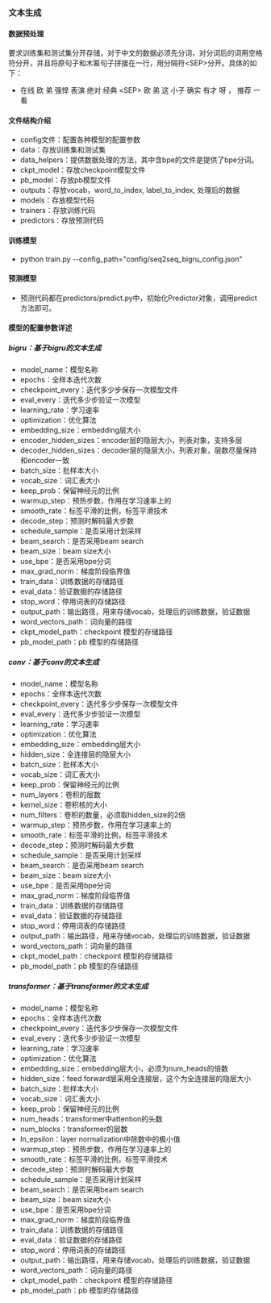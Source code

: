 ### 文本生成

#### 数据预处理
要求训练集和测试集分开存储，对于中文的数据必须先分词，对分词后的词用空格符分开，并且将原句子和木匾句子拼接在一行，用分隔符\<SEP>分开。具体的如下：
* 在线 欧 弟 强悍 表演 绝对 经典 \<SEP> 欧 弟 这 小子 确实 有才 呀 ， 推荐 一看

#### 文件结构介绍
* config文件：配置各种模型的配置参数
* data：存放训练集和测试集
* data_helpers：提供数据处理的方法，其中含bpe的文件是提供了bpe分词。
* ckpt_model：存放checkpoint模型文件
* pb_model：存放pb模型文件
* outputs：存放vocab，word_to_index, label_to_index, 处理后的数据
* models：存放模型代码
* trainers：存放训练代码
* predictors：存放预测代码

#### 训练模型
* python train.py --config_path="config/seq2seq_bigru_config.json"

#### 预测模型
* 预测代码都在predictors/predict.py中，初始化Predictor对象，调用predict方法即可。

#### 模型的配置参数详述

##### bigru：基于bigru的文本生成
* model_name：模型名称
* epochs：全样本迭代次数
* checkpoint_every：迭代多少步保存一次模型文件
* eval_every：迭代多少步验证一次模型
* learning_rate：学习速率
* optimization：优化算法
* embedding_size：embedding层大小
* encoder_hidden_sizes：encoder层的隐层大小，列表对象，支持多层
* decoder_hidden_sizes：decoder层的隐层大小，列表对象，层数尽量保持和encoder一致
* batch_size：批样本大小
* vocab_size：词汇表大小
* keep_prob：保留神经元的比例
* warmup_step：预热步数，作用在学习速率上的
* smooth_rate：标签平滑的比例，标签平滑技术
* decode_step：预测时解码最大步数
* schedule_sample：是否采用计划采样
* beam_search：是否采用beam search
* beam_size：beam size大小
* use_bpe：是否采用bpe分词
* max_grad_norm：梯度阶段临界值
* train_data：训练数据的存储路径
* eval_data：验证数据的存储路径
* stop_word：停用词表的存储路径
* output_path：输出路径，用来存储vocab，处理后的训练数据，验证数据
* word_vectors_path：词向量的路径
* ckpt_model_path：checkpoint 模型的存储路径
* pb_model_path：pb 模型的存储路径

##### conv：基于conv的文本生成
* model_name：模型名称
* epochs：全样本迭代次数
* checkpoint_every：迭代多少步保存一次模型文件
* eval_every：迭代多少步验证一次模型
* learning_rate：学习速率
* optimization：优化算法
* embedding_size：embedding层大小
* hidden_size：全连接层的隐层大小
* batch_size：批样本大小
* vocab_size：词汇表大小
* keep_prob：保留神经元的比例
* num_layers：卷积的层数
* kernel_size：卷积核的大小
* num_filters：卷积的数量，必须取hidden_size的2倍
* warmup_step：预热步数，作用在学习速率上的
* smooth_rate：标签平滑的比例，标签平滑技术
* decode_step：预测时解码最大步数
* schedule_sample：是否采用计划采样
* beam_search：是否采用beam search
* beam_size：beam size大小
* use_bpe：是否采用bpe分词
* max_grad_norm：梯度阶段临界值
* train_data：训练数据的存储路径
* eval_data：验证数据的存储路径
* stop_word：停用词表的存储路径
* output_path：输出路径，用来存储vocab，处理后的训练数据，验证数据
* word_vectors_path：词向量的路径
* ckpt_model_path：checkpoint 模型的存储路径
* pb_model_path：pb 模型的存储路径

##### transformer：基于transformer的文本生成
* model_name：模型名称
* epochs：全样本迭代次数
* checkpoint_every：迭代多少步保存一次模型文件
* eval_every：迭代多少步验证一次模型
* learning_rate：学习速率
* optimization：优化算法
* embedding_size：embedding层大小，必须为num_heads的倍数
* hidden_size：feed forward层采用全连接层，这个为全连接层的隐层大小
* batch_size：批样本大小
* vocab_size：词汇表大小
* keep_prob：保留神经元的比例
* num_heads：transformer中attention的头数
* num_blocks：transformer的层数
* ln_epsilon：layer normalization中除数中的极小值
* warmup_step：预热步数，作用在学习速率上的
* smooth_rate：标签平滑的比例，标签平滑技术
* decode_step：预测时解码最大步数
* schedule_sample：是否采用计划采样
* beam_search：是否采用beam search
* beam_size：beam size大小
* use_bpe：是否采用bpe分词
* max_grad_norm：梯度阶段临界值
* train_data：训练数据的存储路径
* eval_data：验证数据的存储路径
* stop_word：停用词表的存储路径
* output_path：输出路径，用来存储vocab，处理后的训练数据，验证数据
* word_vectors_path：词向量的路径
* ckpt_model_path：checkpoint 模型的存储路径
* pb_model_path：pb 模型的存储路径

